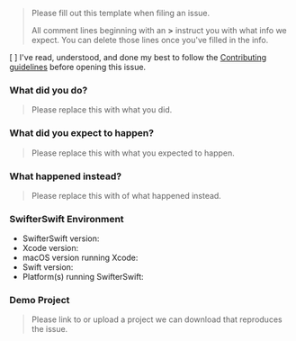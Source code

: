 > Please fill out this template when filing an issue.
>
> All comment lines beginning with an **>** instruct you with what info we expect. You can delete those lines once you've filled in the info.
>

[ ] I've read, understood, and done my best to follow the [Contributing guidelines](CONTRIBUTING.md) before opening this issue.


### What did you do?
> Please replace this with what you did.


### What did you expect to happen?
> Please replace this with what you expected to happen.


### What happened instead?
> Please replace this with of what happened instead.


### SwifterSwift Environment

- SwifterSwift version:
- Xcode version:
- macOS version running Xcode:
- Swift version:
- Platform(s) running SwifterSwift:


### Demo Project
>Please link to or upload a project we can download that reproduces the issue.
